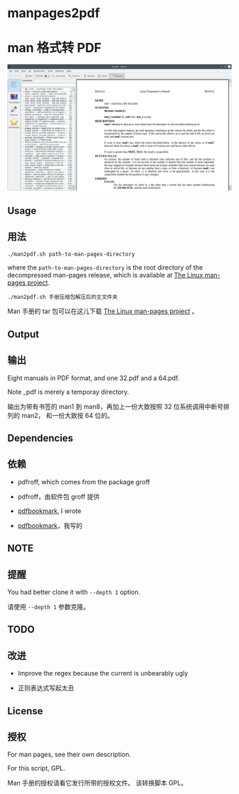 # manpages2pdf
# man 格式转 PDF

![](screenshot.png)

## Usage
## 用法

```
./man2pdf.sh path-to-man-pages-directory
```

where the `path-to-man-pages-directory`
is the root directory of the decompressed man-pages release,
which is available at
[The Linux man-pages project](https://www.kernel.org/doc/man-pages/).

```
./man2pdf.sh 手册压缩包解压后的主文件夹
```

Man 手册的 tar 包可以在这儿下载
[The Linux man-pages project](https://www.kernel.org/doc/man-pages/)
。

## Output
## 输出

Eight manuals in PDF format, and one 32.pdf and a 64.pdf.

Note _pdf is merely a temporay directory.

输出为带有书签的 man1 到 man8，再加上一份大致按照 32 位系统调用中断号排列的 man2，
和一份大致按 64 位的。

## Dependencies
## 依赖

- pdfroff, which comes from the package groff

- pdfroff，由软件包 groff 提供

- [pdfbookmark](https://github.com/NoviceLive/pdfbookmark), I wrote

- [pdfbookmark](https://github.com/NoviceLive/pdfbookmark)，我写的

## NOTE
## 提醒

You had better clone it with `--depth 1` option.

请使用 `--depth 1` 参数克隆。

## TODO
## 改进

+ Improve the regex because the current is unbearably ugly

+ 正则表达式写起太丑

## License
## 授权

For man pages, see their own description.

For this script, GPL.

Man 手册的授权请看它发行所带的授权文件。
该转换脚本 GPL。
